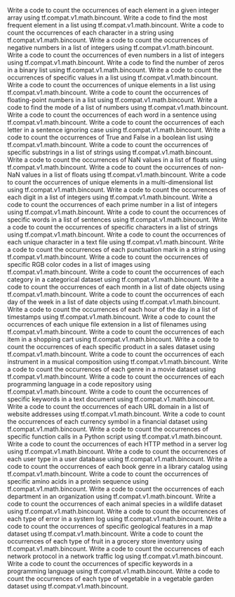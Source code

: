 Write a code to count the occurrences of each element in a given integer array using tf.compat.v1.math.bincount.
Write a code to find the most frequent element in a list using tf.compat.v1.math.bincount.
Write a code to count the occurrences of each character in a string using tf.compat.v1.math.bincount.
Write a code to count the occurrences of negative numbers in a list of integers using tf.compat.v1.math.bincount.
Write a code to count the occurrences of even numbers in a list of integers using tf.compat.v1.math.bincount.
Write a code to find the number of zeros in a binary list using tf.compat.v1.math.bincount.
Write a code to count the occurrences of specific values in a list using tf.compat.v1.math.bincount.
Write a code to count the occurrences of unique elements in a list using tf.compat.v1.math.bincount.
Write a code to count the occurrences of floating-point numbers in a list using tf.compat.v1.math.bincount.
Write a code to find the mode of a list of numbers using tf.compat.v1.math.bincount.
Write a code to count the occurrences of each word in a sentence using tf.compat.v1.math.bincount.
Write a code to count the occurrences of each letter in a sentence ignoring case using tf.compat.v1.math.bincount.
Write a code to count the occurrences of True and False in a boolean list using tf.compat.v1.math.bincount.
Write a code to count the occurrences of specific substrings in a list of strings using tf.compat.v1.math.bincount.
Write a code to count the occurrences of NaN values in a list of floats using tf.compat.v1.math.bincount.
Write a code to count the occurrences of non-NaN values in a list of floats using tf.compat.v1.math.bincount.
Write a code to count the occurrences of unique elements in a multi-dimensional list using tf.compat.v1.math.bincount.
Write a code to count the occurrences of each digit in a list of integers using tf.compat.v1.math.bincount.
Write a code to count the occurrences of each prime number in a list of integers using tf.compat.v1.math.bincount.
Write a code to count the occurrences of specific words in a list of sentences using tf.compat.v1.math.bincount.
Write a code to count the occurrences of specific characters in a list of strings using tf.compat.v1.math.bincount.
Write a code to count the occurrences of each unique character in a text file using tf.compat.v1.math.bincount.
Write a code to count the occurrences of each punctuation mark in a string using tf.compat.v1.math.bincount.
Write a code to count the occurrences of specific RGB color codes in a list of images using tf.compat.v1.math.bincount.
Write a code to count the occurrences of each category in a categorical dataset using tf.compat.v1.math.bincount.
Write a code to count the occurrences of each month in a list of date objects using tf.compat.v1.math.bincount.
Write a code to count the occurrences of each day of the week in a list of date objects using tf.compat.v1.math.bincount.
Write a code to count the occurrences of each hour of the day in a list of timestamps using tf.compat.v1.math.bincount.
Write a code to count the occurrences of each unique file extension in a list of filenames using tf.compat.v1.math.bincount.
Write a code to count the occurrences of each item in a shopping cart using tf.compat.v1.math.bincount.
Write a code to count the occurrences of each specific product in a sales dataset using tf.compat.v1.math.bincount.
Write a code to count the occurrences of each instrument in a musical composition using tf.compat.v1.math.bincount.
Write a code to count the occurrences of each genre in a movie dataset using tf.compat.v1.math.bincount.
Write a code to count the occurrences of each programming language in a code repository using tf.compat.v1.math.bincount.
Write a code to count the occurrences of specific keywords in a text document using tf.compat.v1.math.bincount.
Write a code to count the occurrences of each URL domain in a list of website addresses using tf.compat.v1.math.bincount.
Write a code to count the occurrences of each currency symbol in a financial dataset using tf.compat.v1.math.bincount.
Write a code to count the occurrences of specific function calls in a Python script using tf.compat.v1.math.bincount.
Write a code to count the occurrences of each HTTP method in a server log using tf.compat.v1.math.bincount.
Write a code to count the occurrences of each user type in a user database using tf.compat.v1.math.bincount.
Write a code to count the occurrences of each book genre in a library catalog using tf.compat.v1.math.bincount.
Write a code to count the occurrences of specific amino acids in a protein sequence using tf.compat.v1.math.bincount.
Write a code to count the occurrences of each department in an organization using tf.compat.v1.math.bincount.
Write a code to count the occurrences of each animal species in a wildlife dataset using tf.compat.v1.math.bincount.
Write a code to count the occurrences of each type of error in a system log using tf.compat.v1.math.bincount.
Write a code to count the occurrences of specific geological features in a map dataset using tf.compat.v1.math.bincount.
Write a code to count the occurrences of each type of fruit in a grocery store inventory using tf.compat.v1.math.bincount.
Write a code to count the occurrences of each network protocol in a network traffic log using tf.compat.v1.math.bincount.
Write a code to count the occurrences of specific keywords in a programming language using tf.compat.v1.math.bincount.
Write a code to count the occurrences of each type of vegetable in a vegetable garden dataset using tf.compat.v1.math.bincount.